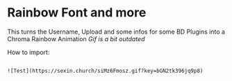 # Rainbow Font and more

This turns the Username, Upload and some infos for some BD  Plugins into a Chroma Rainbow Animation
*Gif is a bit outdated*

How to import:

```@import url('');

![Test](https://sexin.church/siMz6Fmosz.gif?key=bGN2tk396jq9p8)